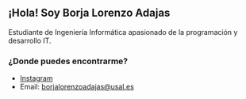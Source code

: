
## ¡Hola! Soy Borja Lorenzo Adajas
Estudiante de Ingeniería Informática apasionado de la programación y desarrollo IT.

### ¿Donde puedes encontrarme?
 + [Instagram](https://www.instagram.com/plushyzeus35/)
 + Email: borjalorenzoadajas@usal.es


<!--- 👋 Hi, I’m @PlushyZeus35
- 👀 I’m interested in ...
- 🌱 I’m currently learning ...
- 💞️ I’m looking to collaborate on ...
- 📫 How to reach me ...
--->

